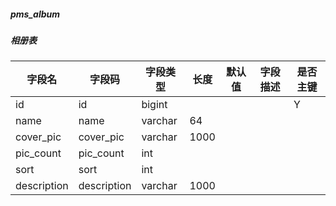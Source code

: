 
##### pms_album
##### 相册表
|字段名|字段码|字段类型|长度|默认值|字段描述|是否主键|
|----|----|----|----|----|----|----|
|id|id|bigint||||Y|
|name|name|varchar|64||||
|cover_pic|cover_pic|varchar|1000||||
|pic_count|pic_count|int|||||
|sort|sort|int|||||
|description|description|varchar|1000||||
